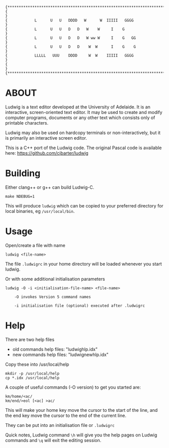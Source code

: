 ```
{**********************************************************************}
{                                                                      }
{            L      U   U   DDDD   W      W  IIIII   GGGG              }
{            L      U   U   D   D   W    W     I    G                  }
{            L      U   U   D   D   W ww W     I    G   GG             }
{            L      U   U   D   D    W  W      I    G    G             }
{            LLLLL   UUU    DDDD     W  W    IIIII   GGGG              }
{                                                                      }
{**********************************************************************}
```

# ABOUT

Ludwig is a text editor developed at the University of Adelaide. 
It is an interactive, screen-oriented text editor.
It may be used to create and modify computer programs, documents 
or any other text which consists only of printable characters.

Ludwig may also be used on hardcopy terminals or non-interactively, 
but it is primarily an interactive screen editor.

This is a C++ port of the Ludwig code. The original Pascal code is
available here: https://github.com/cjbarter/ludwig

# Building

Either clang++ or g++ can build Ludwig-C.

```
make NDEBUG=1
```

This will produce `ludwig` which can be copied to your 
preferred directory for local binaries, eg `/usr/local/bin`. 

# Usage

Open/create a file with name <file-name>

```
ludwig <file-name>
```

The file `.ludwigrc` in your home directory will be loaded whenever you start ludwig. 
	
Or with some additional initialisation parameters

    ludwig -O -i <initialisation-file-name> <file-name>

        -O invokes Version 5 command names

        -i initialisation file (optional) executed after .ludwigrc
        
# Help

There are two help files

* old commands help files: "ludwighlp.idx"
* new commands help files: "ludwignewhlp.idx"

Copy these into /usr/local/help

```
mkdir -p /usr/local/help
cp *.idx /usr/local/help
```


A couple of useful commands (-O version) to get you started are:

```
km/home/<ac/
km/end/>eol [<ac] >ac/
```

This will make your home key move the cursor to the start of the line, and 
the end key move the cursor to the end of the current line. 

They can be put into an initialisation file or `.ludwigrc`

Quick notes, Ludwig command `\h` will give you the help pages on Ludwig commands 
and `\q` will exit the editing session.
